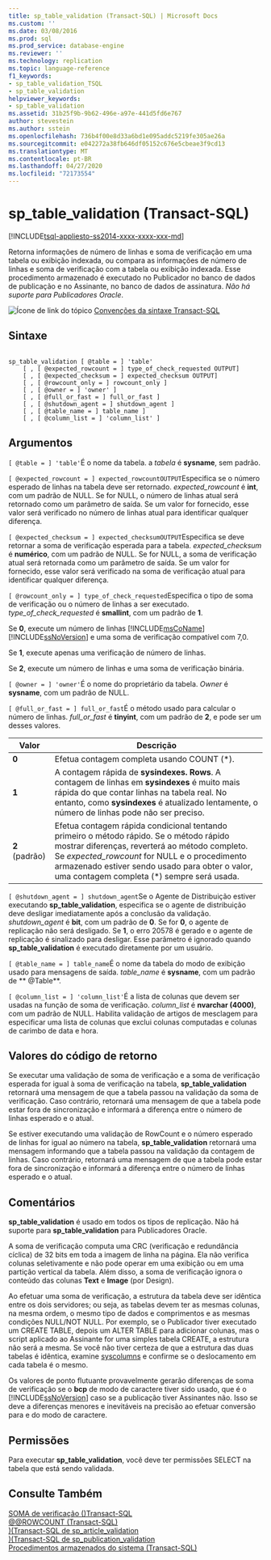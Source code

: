 ```yaml
---
title: sp_table_validation (Transact-SQL) | Microsoft Docs
ms.custom: ''
ms.date: 03/08/2016
ms.prod: sql
ms.prod_service: database-engine
ms.reviewer: ''
ms.technology: replication
ms.topic: language-reference
f1_keywords:
- sp_table_validation_TSQL
- sp_table_validation
helpviewer_keywords:
- sp_table_validation
ms.assetid: 31b25f9b-9b62-496e-a97e-441d5fd6e767
author: stevestein
ms.author: sstein
ms.openlocfilehash: 736b4f00e8d33a6bd1e095addc5219fe305ae26a
ms.sourcegitcommit: e042272a38fb646df05152c676e5cbeae3f9cd13
ms.translationtype: MT
ms.contentlocale: pt-BR
ms.lasthandoff: 04/27/2020
ms.locfileid: "72173554"
---
```

# <a name="sp_table_validation-transact-sql"></a>sp_table_validation (Transact-SQL)
[!INCLUDE[tsql-appliesto-ss2014-xxxx-xxxx-xxx-md](../../includes/tsql-appliesto-ss2014-xxxx-xxxx-xxx-md.md)]

  Retorna informações de número de linhas e soma de verificação em uma tabela ou exibição indexada, ou compara as informações de número de linhas e soma de verificação com a tabela ou exibição indexada. Esse procedimento armazenado é executado no Publicador no banco de dados de publicação e no Assinante, no banco de dados de assinatura. *Não há suporte para Publicadores Oracle*.  
  
 ![Ícone de link do tópico](../../database-engine/configure-windows/media/topic-link.gif "Ícone de link do tópico") [Convenções da sintaxe Transact-SQL](../../t-sql/language-elements/transact-sql-syntax-conventions-transact-sql.md)  
  
## <a name="syntax"></a>Sintaxe  
  
```  
  
sp_table_validation [ @table = ] 'table'  
    [ , [ @expected_rowcount = ] type_of_check_requested OUTPUT]  
    [ , [ @expected_checksum = ] expected_checksum OUTPUT]  
    [ , [ @rowcount_only = ] rowcount_only ]  
    [ , [ @owner = ] 'owner' ]  
    [ , [ @full_or_fast = ] full_or_fast ]  
    [ , [ @shutdown_agent = ] shutdown_agent ]  
    [ , [ @table_name = ] table_name ]  
    [ , [ @column_list = ] 'column_list' ]  
```  
  
## <a name="arguments"></a>Argumentos  
`[ @table = ] 'table'`É o nome da tabela. a *tabela* é **sysname**, sem padrão.  
  
`[ @expected_rowcount = ] expected_rowcountOUTPUT`Especifica se o número esperado de linhas na tabela deve ser retornado. *expected_rowcount* é **int**, com um padrão de NULL. Se for NULL, o número de linhas atual será retornado como um parâmetro de saída. Se um valor for fornecido, esse valor será verificado no número de linhas atual para identificar qualquer diferença.  
  
`[ @expected_checksum = ] expected_checksumOUTPUT`Especifica se deve retornar a soma de verificação esperada para a tabela. *expected_checksum* é **numérico**, com um padrão de NULL. Se for NULL, a soma de verificação atual será retornada como um parâmetro de saída. Se um valor for fornecido, esse valor será verificado na soma de verificação atual para identificar qualquer diferença.  
  
`[ @rowcount_only = ] type_of_check_requested`Especifica o tipo de soma de verificação ou o número de linhas a ser executado. *type_of_check_requested* é **smallint**, com um padrão de **1**.  
  
 Se **0**, execute um número de linhas [!INCLUDE[msCoName](../../includes/msconame-md.md)] [!INCLUDE[ssNoVersion](../../includes/ssnoversion-md.md)] e uma soma de verificação compatível com 7,0.  
  
 Se **1**, execute apenas uma verificação de número de linhas.  
  
 Se **2**, execute um número de linhas e uma soma de verificação binária.  
  
`[ @owner = ] 'owner'`É o nome do proprietário da tabela. *Owner* é **sysname**, com um padrão de NULL.  
  
`[ @full_or_fast = ] full_or_fast`É o método usado para calcular o número de linhas. *full_or_fast* é **tinyint**, com um padrão de **2**, e pode ser um desses valores.  
  
|Valor|Descrição|  
|-----------|-----------------|  
|**0**|Efetua contagem completa usando COUNT (*).|  
|**1**|A contagem rápida de **sysindexes. Rows**. A contagem de linhas em **sysindexes** é muito mais rápida do que contar linhas na tabela real. No entanto, como **sysindexes** é atualizado lentamente, o número de linhas pode não ser preciso.|  
|**2** (padrão)|Efetua contagem rápida condicional tentando primeiro o método rápido. Se o método rápido mostrar diferenças, reverterá ao método completo. Se *expected_rowcount* for NULL e o procedimento armazenado estiver sendo usado para obter o valor, uma contagem completa (*) sempre será usada.|  
  
`[ @shutdown_agent = ] shutdown_agent`Se o Agente de Distribuição estiver executando **sp_table_validation**, especifica se o agente de distribuição deve desligar imediatamente após a conclusão da validação. *shutdown_agent* é **bit**, com um padrão de **0**. Se for **0**, o agente de replicação não será desligado. Se **1**, o erro 20578 é gerado e o agente de replicação é sinalizado para desligar. Esse parâmetro é ignorado quando **sp_table_validation** é executado diretamente por um usuário.  
  
`[ @table_name = ] table_name`É o nome da tabela do modo de exibição usado para mensagens de saída. *table_name* é **sysname**, com um padrão de ** \@Table**.  
  
`[ @column_list = ] 'column_list'`É a lista de colunas que devem ser usadas na função de soma de verificação. *column_list* é **nvarchar (4000)**, com um padrão de NULL. Habilita validação de artigos de mesclagem para especificar uma lista de colunas que exclui colunas computadas e colunas de carimbo de data e hora.  
  
## <a name="return-code-values"></a>Valores do código de retorno  
 Se executar uma validação de soma de verificação e a soma de verificação esperada for igual à soma de verificação na tabela, **sp_table_validation** retornará uma mensagem de que a tabela passou na validação da soma de verificação. Caso contrário, retornará uma mensagem de que a tabela pode estar fora de sincronização e informará a diferença entre o número de linhas esperado e o atual.  
  
 Se estiver executando uma validação de RowCount e o número esperado de linhas for igual ao número na tabela, **sp_table_validation** retornará uma mensagem informando que a tabela passou na validação da contagem de linhas. Caso contrário, retornará uma mensagem de que a tabela pode estar fora de sincronização e informará a diferença entre o número de linhas esperado e o atual.  
  
## <a name="remarks"></a>Comentários  
 **sp_table_validation** é usado em todos os tipos de replicação. Não há suporte para **sp_table_validation** para Publicadores Oracle.  
  
 A soma de verificação computa uma CRC (verificação e redundância cíclica) de 32 bits em toda a imagem de linha na página. Ela não verifica colunas seletivamente e não pode operar em uma exibição ou em uma partição vertical da tabela. Além disso, a soma de verificação ignora o conteúdo das colunas **Text** e **Image** (por Design).  
  
 Ao efetuar uma soma de verificação, a estrutura da tabela deve ser idêntica entre os dois servidores; ou seja, as tabelas devem ter as mesmas colunas, na mesma ordem, o mesmo tipo de dados e comprimentos e as mesmas condições NULL/NOT NULL. Por exemplo, se o Publicador tiver executado um CREATE TABLE, depois um ALTER TABLE para adicionar colunas, mas o script aplicado ao Assinante for uma simples tabela CREATE, a estrutura não será a mesma. Se você não tiver certeza de que a estrutura das duas tabelas é idêntica, examine [syscolumns](../../relational-databases/system-compatibility-views/sys-syscolumns-transact-sql.md) e confirme se o deslocamento em cada tabela é o mesmo.  
  
 Os valores de ponto flutuante provavelmente gerarão diferenças de soma de verificação se o **bcp** de modo de caractere tiver sido usado, que é o [!INCLUDE[ssNoVersion](../../includes/ssnoversion-md.md)] caso se a publicação tiver Assinantes não. Isso se deve a diferenças menores e inevitáveis na precisão ao efetuar conversão para e do modo de caractere.  
  
## <a name="permissions"></a>Permissões  
 Para executar **sp_table_validation**, você deve ter permissões SELECT na tabela que está sendo validada.  
  
## <a name="see-also"></a>Consulte Também  
 [SOMA de verificação &#40;&#41;Transact-SQL](../../t-sql/functions/checksum-transact-sql.md)   
 [@@ROWCOUNT &#40;Transact-SQL&#41;](../../t-sql/functions/rowcount-transact-sql.md)   
 [&#41;&#40;Transact-SQL de sp_article_validation](../../relational-databases/system-stored-procedures/sp-article-validation-transact-sql.md)   
 [&#41;&#40;Transact-SQL de sp_publication_validation](../../relational-databases/system-stored-procedures/sp-publication-validation-transact-sql.md)   
 [Procedimentos armazenados do sistema &#40;Transact-SQL&#41;](../../relational-databases/system-stored-procedures/system-stored-procedures-transact-sql.md)  
  
  
